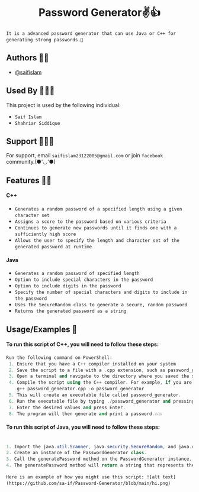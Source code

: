 <h1 align="center">Password Generator✌️👍</h1>


`It is a advanced password generator that can use Java or C++ for generating strong passwords.🙂
`



## Authors 👦🏻

- [@saifislam](https://www.github.com/sa-if)


## Used By 🧑‍🤝‍🧑

This project is used by the following individual:

- `Saif Islam`  
- `Shahriar Siddique`



## Support 💁🏻‍♂️

For support, email `saifislam23122005@gmail.com` or join `facebook` community.(●'◡'●)


## Features 🙌🏻

<h4 align="ceter">C++</h4>

- `Generates a random password of a specified length using a given character set`
- `Assigns a score to the password based on various criteria`
- `Continues to generate new passwords until it finds one with a sufficiently high score`
- `Allows the user to specify the length and character set of the generated password at runtime`


<h4 align="ceter">Java</h4>

- `Generates a random password of specified length`
- `Option to include special characters in the password`
- `Option to include digits in the password`
- `Specify the number of special characters and digits to include in the password`
- `Uses the SecureRandom class to generate a secure, random password`
- `Returns the generated password as a string`


## Usage/Examples 🎃


<h4 align="ceter">To run this script of C++, you will need to follow these steps:</h4>




```C++
Run the following command on PowerShell:
 1. Ensure that you have a C++ compiler installed on your system
 2. Save the script to a file with a .cpp extension, such as password_generator.cpp
 3. Open a terminal and navigate to the directory where you saved the script
 4. Compile the script using the C++ compiler. For example, if you are using the GNU C++ compiler, you can use the following command:
    g++ password_generator.cpp -o password_generator
 5. This will create an executable file called password_generator.
 6. Run the executable file by typing ./password_generator and pressing Enter.
 7. Enter the desired values and press Enter.
 8. The program will then generate and print a password.💥💥

```
  
<h4 align="ceter">To run this script of Java, you will need to follow these steps:</h4>

```Java

1. Import the java.util.Scanner, java.security.SecureRandom, and java.util.Arrays classes.
2. Create an instance of the PasswordGenerator class.
3. Call the generatePassword method on the PasswordGenerator instance, passing in the desired parameters for the password.
4. The generatePassword method will return a string that represents the generated password. You can store this string in a variable or use it as needed.
```



`Here is an example of how you might use this script:
      ![alt text](https://github.com/sa-if/Password-Generator/blob/main/hi.png)`
  




